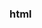 <!--
 * @Author: shenjianfei
 * @Date: 2021-03-11 09:48:01
 * @LastEditors: shenjianfei
 * @LastEditTime: 2021-03-11 15:22:51
-->
### html